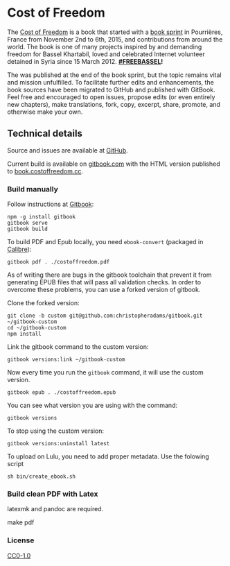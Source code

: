 # Cost of Freedom

The [Cost of Freedom](http://costoffreedom.cc) is a book that started with a [book sprint](https://en.wikipedia.org/wiki/Book_sprint) in Pourrières, France from November 2nd to 6th, 2015, and contributions from around the world. The book is one of many projects inspired by and demanding freedom for Bassel Khartabil, loved and celebrated Internet volunteer detained in Syria since 15 March 2012. **[#FREEBASSEL](http://freebassel.org)!**

The was published at the end of the book sprint, but the topic remains vital and mission unfulfilled. To facilitate further edits and enhancements, the book sources have been migrated to GitHub and published with GitBook.  Feel free and encouraged to open issues, propose edits (or even entirely new chapters), make translations, fork, copy, excerpt, share, promote, and otherwise make your own.

## Technical details

Source and issues are available at [GitHub](https://github.com/costoffreedom/costoffreedom-book).

Current build is available on [gitbook.com](https://www.gitbook.com/book/costoffreedom/costoffreedom-book/details) with the HTML version published to [book.costoffreedom.cc](http://book.costoffreedom.cc/).

### Build manually

Follow instructions at [Gitbook](https://github.com/GitbookIO/gitbook):

    npm -g install gitbook
    gitbook serve
    gitbook build

To build PDF and Epub locally, you need ```ebook-convert``` (packaged in [ Calibre](http://calibre-ebook.com/download)):

    gitbook pdf . ./costoffreedom.pdf

As of writing there are bugs in the gitbook toolchain that prevent it from generating EPUB files that will pass all validation checks. In order to overcome these problems, you can use a forked version of gitbook.

Clone the forked version:

    git clone -b custom git@github.com:christopheradams/gitbook.git ~/gitbook-custom
    cd ~/gitbook-custom
    npm install

Link the gitbook command to the custom version:

    gitbook versions:link ~/gitbook-custom

Now every time you run the `gitbook` command, it will use the custom version.

    gitbook epub . ./costoffreedom.epub

You can see what version you are using with the command:

    gitbook versions

To stop using the custom version:

    gitbook versions:uninstall latest

To upload on Lulu, you need to add proper metadata. Use the folowing script

    sh bin/create_ebook.sh 


### Build clean PDF with Latex

latexmk and pandoc are required.

   make pdf

### License

[CC0-1.0](https://creativecommons.org/publicdomain/zero/1.0/)
